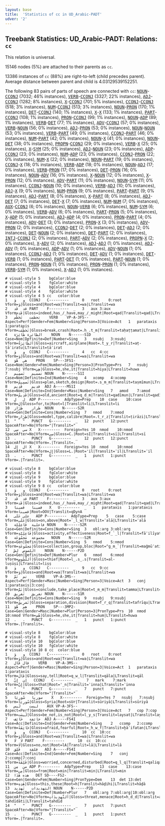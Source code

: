 ```yaml
---
layout: base
title:  'Statistics of cc in UD_Arabic-PADT'
udver: '2'
---
```


## Treebank Statistics: UD_Arabic-PADT: Relations: `cc`

This relation is universal.

15146 nodes (5%) are attached to their parents as `cc`.

13386 instances of `cc` (88%) are right-to-left (child precedes parent).
Average distance between parent and child is 4.03129539152251.

The following 83 pairs of parts of speech are connected with `cc`: <tt><a href="ar_padt-pos-NOUN.html">NOUN</a></tt>-<tt><a href="ar_padt-pos-CCONJ.html">CCONJ</a></tt> (7032; 46% instances), <tt><a href="ar_padt-pos-VERB.html">VERB</a></tt>-<tt><a href="ar_padt-pos-CCONJ.html">CCONJ</a></tt> (3327; 22% instances), <tt><a href="ar_padt-pos-ADJ.html">ADJ</a></tt>-<tt><a href="ar_padt-pos-CCONJ.html">CCONJ</a></tt> (1282; 8% instances), <tt><a href="ar_padt-pos-X.html">X</a></tt>-<tt><a href="ar_padt-pos-CCONJ.html">CCONJ</a></tt> (701; 5% instances), <tt><a href="ar_padt-pos-CCONJ.html">CCONJ</a></tt>-<tt><a href="ar_padt-pos-CCONJ.html">CCONJ</a></tt> (518; 3% instances), <tt><a href="ar_padt-pos-NUM.html">NUM</a></tt>-<tt><a href="ar_padt-pos-CCONJ.html">CCONJ</a></tt> (513; 3% instances), <tt><a href="ar_padt-pos-NOUN.html">NOUN</a></tt>-<tt><a href="ar_padt-pos-PRON.html">PRON</a></tt> (170; 1% instances), <tt><a href="ar_padt-pos-DET.html">DET</a></tt>-<tt><a href="ar_padt-pos-CCONJ.html">CCONJ</a></tt> (140; 1% instances), <tt><a href="ar_padt-pos-X.html">X</a></tt>-<tt><a href="ar_padt-pos-X.html">X</a></tt> (133; 1% instances), <tt><a href="ar_padt-pos-PART.html">PART</a></tt>-<tt><a href="ar_padt-pos-CCONJ.html">CCONJ</a></tt> (108; 1% instances), <tt><a href="ar_padt-pos-PRON.html">PRON</a></tt>-<tt><a href="ar_padt-pos-CCONJ.html">CCONJ</a></tt> (99; 1% instances), <tt><a href="ar_padt-pos-NOUN.html">NOUN</a></tt>-<tt><a href="ar_padt-pos-ADP.html">ADP</a></tt> (89; 1% instances), <tt><a href="ar_padt-pos-VERB.html">VERB</a></tt>-<tt><a href="ar_padt-pos-DET.html">DET</a></tt> (77; 1% instances), <tt><a href="ar_padt-pos-ADV.html">ADV</a></tt>-<tt><a href="ar_padt-pos-CCONJ.html">CCONJ</a></tt> (57; 0% instances), <tt><a href="ar_padt-pos-VERB.html">VERB</a></tt>-<tt><a href="ar_padt-pos-NOUN.html">NOUN</a></tt> (56; 0% instances), <tt><a href="ar_padt-pos-ADJ.html">ADJ</a></tt>-<tt><a href="ar_padt-pos-PRON.html">PRON</a></tt> (53; 0% instances), <tt><a href="ar_padt-pos-NOUN.html">NOUN</a></tt>-<tt><a href="ar_padt-pos-NOUN.html">NOUN</a></tt> (53; 0% instances), <tt><a href="ar_padt-pos-VERB.html">VERB</a></tt>-<tt><a href="ar_padt-pos-PART.html">PART</a></tt> (49; 0% instances), <tt><a href="ar_padt-pos-CCONJ.html">CCONJ</a></tt>-<tt><a href="ar_padt-pos-PART.html">PART</a></tt> (46; 0% instances), <tt><a href="ar_padt-pos-NUM.html">NUM</a></tt>-<tt><a href="ar_padt-pos-PART.html">PART</a></tt> (42; 0% instances), <tt><a href="ar_padt-pos-NOUN.html">NOUN</a></tt>-<tt><a href="ar_padt-pos-X.html">X</a></tt> (41; 0% instances), <tt><a href="ar_padt-pos-NOUN.html">NOUN</a></tt>-<tt><a href="ar_padt-pos-DET.html">DET</a></tt> (38; 0% instances), <tt><a href="ar_padt-pos-PROPN.html">PROPN</a></tt>-<tt><a href="ar_padt-pos-CCONJ.html">CCONJ</a></tt> (29; 0% instances), <tt><a href="ar_padt-pos-VERB.html">VERB</a></tt>-<tt><a href="ar_padt-pos-X.html">X</a></tt> (25; 0% instances), <tt><a href="ar_padt-pos-X.html">X</a></tt>-<tt><a href="ar_padt-pos-SYM.html">SYM</a></tt> (25; 0% instances), <tt><a href="ar_padt-pos-ADJ.html">ADJ</a></tt>-<tt><a href="ar_padt-pos-NOUN.html">NOUN</a></tt> (23; 0% instances), <tt><a href="ar_padt-pos-ADP.html">ADP</a></tt>-<tt><a href="ar_padt-pos-CCONJ.html">CCONJ</a></tt> (23; 0% instances), <tt><a href="ar_padt-pos-NUM.html">NUM</a></tt>-<tt><a href="ar_padt-pos-ADP.html">ADP</a></tt> (23; 0% instances), <tt><a href="ar_padt-pos-CCONJ.html">CCONJ</a></tt>-<tt><a href="ar_padt-pos-PRON.html">PRON</a></tt> (22; 0% instances), <tt><a href="ar_padt-pos-NUM.html">NUM</a></tt>-<tt><a href="ar_padt-pos-X.html">X</a></tt> (22; 0% instances), <tt><a href="ar_padt-pos-NOUN.html">NOUN</a></tt>-<tt><a href="ar_padt-pos-PART.html">PART</a></tt> (19; 0% instances), <tt><a href="ar_padt-pos-CCONJ.html">CCONJ</a></tt>-<tt><a href="ar_padt-pos-X.html">X</a></tt> (18; 0% instances), <tt><a href="ar_padt-pos-VERB.html">VERB</a></tt>-<tt><a href="ar_padt-pos-ADP.html">ADP</a></tt> (18; 0% instances), <tt><a href="ar_padt-pos-NOUN.html">NOUN</a></tt>-<tt><a href="ar_padt-pos-ADJ.html">ADJ</a></tt> (17; 0% instances), <tt><a href="ar_padt-pos-VERB.html">VERB</a></tt>-<tt><a href="ar_padt-pos-PRON.html">PRON</a></tt> (17; 0% instances), <tt><a href="ar_padt-pos-DET.html">DET</a></tt>-<tt><a href="ar_padt-pos-PRON.html">PRON</a></tt> (16; 0% instances), <tt><a href="ar_padt-pos-NOUN.html">NOUN</a></tt>-<tt><a href="ar_padt-pos-ADV.html">ADV</a></tt> (16; 0% instances), <tt><a href="ar_padt-pos-X.html">X</a></tt>-<tt><a href="ar_padt-pos-NOUN.html">NOUN</a></tt> (12; 0% instances), <tt><a href="ar_padt-pos-X.html">X</a></tt>-<tt><a href="ar_padt-pos-PRON.html">PRON</a></tt> (12; 0% instances), <tt><a href="ar_padt-pos-ADV.html">ADV</a></tt>-<tt><a href="ar_padt-pos-PART.html">PART</a></tt> (11; 0% instances), <tt><a href="ar_padt-pos-NOUN.html">NOUN</a></tt>-<tt><a href="ar_padt-pos-SYM.html">SYM</a></tt> (11; 0% instances), <tt><a href="ar_padt-pos-CCONJ.html">CCONJ</a></tt>-<tt><a href="ar_padt-pos-NOUN.html">NOUN</a></tt> (10; 0% instances), <tt><a href="ar_padt-pos-VERB.html">VERB</a></tt>-<tt><a href="ar_padt-pos-ADJ.html">ADJ</a></tt> (10; 0% instances), <tt><a href="ar_padt-pos-ADJ.html">ADJ</a></tt>-<tt><a href="ar_padt-pos-X.html">X</a></tt> (9; 0% instances), <tt><a href="ar_padt-pos-NUM.html">NUM</a></tt>-<tt><a href="ar_padt-pos-PRON.html">PRON</a></tt> (9; 0% instances), <tt><a href="ar_padt-pos-PART.html">PART</a></tt>-<tt><a href="ar_padt-pos-PART.html">PART</a></tt> (9; 0% instances), <tt><a href="ar_padt-pos-ADJ.html">ADJ</a></tt>-<tt><a href="ar_padt-pos-PART.html">PART</a></tt> (8; 0% instances), <tt><a href="ar_padt-pos-X.html">X</a></tt>-<tt><a href="ar_padt-pos-PART.html">PART</a></tt> (8; 0% instances), <tt><a href="ar_padt-pos-ADJ.html">ADJ</a></tt>-<tt><a href="ar_padt-pos-DET.html">DET</a></tt> (7; 0% instances), <tt><a href="ar_padt-pos-DET.html">DET</a></tt>-<tt><a href="ar_padt-pos-X.html">X</a></tt> (7; 0% instances), <tt><a href="ar_padt-pos-NUM.html">NUM</a></tt>-<tt><a href="ar_padt-pos-NUM.html">NUM</a></tt> (7; 0% instances), <tt><a href="ar_padt-pos-AUX.html">AUX</a></tt>-<tt><a href="ar_padt-pos-CCONJ.html">CCONJ</a></tt> (6; 0% instances), <tt><a href="ar_padt-pos-NOUN.html">NOUN</a></tt>-<tt><a href="ar_padt-pos-VERB.html">VERB</a></tt> (6; 0% instances), <tt><a href="ar_padt-pos-NUM.html">NUM</a></tt>-<tt><a href="ar_padt-pos-SYM.html">SYM</a></tt> (6; 0% instances), <tt><a href="ar_padt-pos-VERB.html">VERB</a></tt>-<tt><a href="ar_padt-pos-ADV.html">ADV</a></tt> (6; 0% instances), <tt><a href="ar_padt-pos-PART.html">PART</a></tt>-<tt><a href="ar_padt-pos-PRON.html">PRON</a></tt> (5; 0% instances), <tt><a href="ar_padt-pos-X.html">X</a></tt>-<tt><a href="ar_padt-pos-ADP.html">ADP</a></tt> (5; 0% instances), <tt><a href="ar_padt-pos-ADJ.html">ADJ</a></tt>-<tt><a href="ar_padt-pos-ADP.html">ADP</a></tt> (4; 0% instances), <tt><a href="ar_padt-pos-PRON.html">PRON</a></tt>-<tt><a href="ar_padt-pos-PART.html">PART</a></tt> (4; 0% instances), <tt><a href="ar_padt-pos-ADV.html">ADV</a></tt>-<tt><a href="ar_padt-pos-DET.html">DET</a></tt> (3; 0% instances), <tt><a href="ar_padt-pos-PRON.html">PRON</a></tt>-<tt><a href="ar_padt-pos-X.html">X</a></tt> (3; 0% instances), <tt><a href="ar_padt-pos-ADV.html">ADV</a></tt>-<tt><a href="ar_padt-pos-PRON.html">PRON</a></tt> (2; 0% instances), <tt><a href="ar_padt-pos-CCONJ.html">CCONJ</a></tt>-<tt><a href="ar_padt-pos-DET.html">DET</a></tt> (2; 0% instances), <tt><a href="ar_padt-pos-DET.html">DET</a></tt>-<tt><a href="ar_padt-pos-ADJ.html">ADJ</a></tt> (2; 0% instances), <tt><a href="ar_padt-pos-DET.html">DET</a></tt>-<tt><a href="ar_padt-pos-NOUN.html">NOUN</a></tt> (2; 0% instances), <tt><a href="ar_padt-pos-DET.html">DET</a></tt>-<tt><a href="ar_padt-pos-PART.html">PART</a></tt> (2; 0% instances), <tt><a href="ar_padt-pos-INTJ.html">INTJ</a></tt>-<tt><a href="ar_padt-pos-CCONJ.html">CCONJ</a></tt> (2; 0% instances), <tt><a href="ar_padt-pos-PART.html">PART</a></tt>-<tt><a href="ar_padt-pos-ADV.html">ADV</a></tt> (2; 0% instances), <tt><a href="ar_padt-pos-PROPN.html">PROPN</a></tt>-<tt><a href="ar_padt-pos-X.html">X</a></tt> (2; 0% instances), <tt><a href="ar_padt-pos-X.html">X</a></tt>-<tt><a href="ar_padt-pos-ADV.html">ADV</a></tt> (2; 0% instances), <tt><a href="ar_padt-pos-ADJ.html">ADJ</a></tt>-<tt><a href="ar_padt-pos-ADJ.html">ADJ</a></tt> (1; 0% instances), <tt><a href="ar_padt-pos-ADJ.html">ADJ</a></tt>-<tt><a href="ar_padt-pos-ADV.html">ADV</a></tt> (1; 0% instances), <tt><a href="ar_padt-pos-ADP.html">ADP</a></tt>-<tt><a href="ar_padt-pos-ADV.html">ADV</a></tt> (1; 0% instances), <tt><a href="ar_padt-pos-ADV.html">ADV</a></tt>-<tt><a href="ar_padt-pos-NOUN.html">NOUN</a></tt> (1; 0% instances), <tt><a href="ar_padt-pos-CCONJ.html">CCONJ</a></tt>-<tt><a href="ar_padt-pos-ADJ.html">ADJ</a></tt> (1; 0% instances), <tt><a href="ar_padt-pos-DET.html">DET</a></tt>-<tt><a href="ar_padt-pos-ADV.html">ADV</a></tt> (1; 0% instances), <tt><a href="ar_padt-pos-DET.html">DET</a></tt>-<tt><a href="ar_padt-pos-VERB.html">VERB</a></tt> (1; 0% instances), <tt><a href="ar_padt-pos-PART.html">PART</a></tt>-<tt><a href="ar_padt-pos-DET.html">DET</a></tt> (1; 0% instances), <tt><a href="ar_padt-pos-PART.html">PART</a></tt>-<tt><a href="ar_padt-pos-NOUN.html">NOUN</a></tt> (1; 0% instances), <tt><a href="ar_padt-pos-PRON.html">PRON</a></tt>-<tt><a href="ar_padt-pos-NOUN.html">NOUN</a></tt> (1; 0% instances), <tt><a href="ar_padt-pos-PRON.html">PRON</a></tt>-<tt><a href="ar_padt-pos-PRON.html">PRON</a></tt> (1; 0% instances), <tt><a href="ar_padt-pos-VERB.html">VERB</a></tt>-<tt><a href="ar_padt-pos-SYM.html">SYM</a></tt> (1; 0% instances), <tt><a href="ar_padt-pos-X.html">X</a></tt>-<tt><a href="ar_padt-pos-ADJ.html">ADJ</a></tt> (1; 0% instances).


~~~ conllu
# visual-style 5	bgColor:blue
# visual-style 5	fgColor:white
# visual-style 4	bgColor:blue
# visual-style 4	fgColor:white
# visual-style 4 5 cc	color:blue
1	و	وَ	CCONJ	C---------	_	0	root	0:root	Vform=وَ|Gloss=and|Root=wa|Translit=wa|LTranslit=wa
2	قد	قَد	PART	F---------	_	3	aux	3:aux	Vform=قَد|Gloss=indeed,has_/_have,may_/_might|Root=qad|Translit=qad|LTranslit=qad
3	تحطمت	تَحَطَّم	VERB	VP-A-3FS--	Aspect=Perf|Gender=Fem|Number=Sing|Person=3|Voice=Act	1	parataxis	1:parataxis	Vform=تَحَطَّمَت|Gloss=break,crash|Root=.h_.t_m|Translit=taḥaṭṭamat|LTranslit=taḥaṭṭam
4	الطائرة	طَائِرَة	NOUN	N------S1D	Case=Nom|Definite=Def|Number=Sing	3	nsubj	3:nsubj	Vform=اَلطَّائِرَةُ|Gloss=aircraft,airplane|Root=.t_y_r|Translit=aṭ-ṭāʾiratu|LTranslit=ṭāʾirat
5	و	وَ	CCONJ	C---------	_	4	cc	4:cc	Vform=وَ|Gloss=and|Root=wa|Translit=wa|LTranslit=wa
6	هي	هُوَ	PRON	SP---3FS1-	Case=Nom|Gender=Fem|Number=Sing|Person=3|PronType=Prs	7	nsubj	7:nsubj	Vform=هِيَ|Gloss=he,she,it|Translit=hiya|LTranslit=huwa
7	تصميم	تَصمِيم	NOUN	N------S1I	Case=Nom|Definite=Ind|Number=Sing	4	xcomp	4:xcomp	Vform=تَصمِيمٌ|Gloss=plan,sketch,design|Root=.s_m_m|Translit=taṣmīmun|LTranslit=taṣmīm
8	قديم	قَدِيم	ADJ	A-----MS1I	Case=Nom|Definite=Ind|Gender=Masc|Number=Sing	7	amod	7:amod	Vform=قَدِيمٌ|Gloss=old,ancient|Root=q_d_m|Translit=qadīmun|LTranslit=qadīm
9	ل	لِ	ADP	P---------	AdpType=Prep	10	case	10:case	Vform=لِ|Gloss=for,to|Root=l|Translit=li|LTranslit=li
10	طراز	طِرَاز	NOUN	N------S2R	Case=Gen|Definite=Cons|Number=Sing	7	nmod	7:nmod	Vform=طِرَازِ|Gloss=model,type,calibre|Root=.t_r_z|Translit=ṭirāzi|LTranslit=ṭirāz
11	"	"	PUNCT	G---------	_	12	punct	12:punct	SpaceAfter=No|Vform="|Translit="
12	سي	سِي	X	X---------	Foreign=Yes	10	nmod	10:nmod	SpaceAfter=No|Vform=سِي|Gloss=C.|Root=sI|Translit=sī|LTranslit=sī
13	.	.	PUNCT	G---------	_	12	punct	12:punct	SpaceAfter=No|Vform=.|Translit=.
14	ال	إِل	X	X---------	Foreign=Yes	10	nmod	10:nmod	SpaceAfter=No|Vform=إِل|Gloss=L.|Root='il|Translit=ʾil|LTranslit=ʾil
15	.	.	PUNCT	G---------	_	1	punct	1:punct	Vform=.|Translit=.

~~~


~~~ conllu
# visual-style 8	bgColor:blue
# visual-style 8	fgColor:white
# visual-style 9	bgColor:blue
# visual-style 9	fgColor:white
# visual-style 9 8 cc	color:blue
1	و	وَ	CCONJ	C---------	_	0	root	0:root	Vform=وَ|Gloss=and|Root=wa|Translit=wa|LTranslit=wa
2	قد	قَد	PART	F---------	_	3	aux	3:aux	Vform=قَد|Gloss=indeed,has_/_have,may_/_might|Root=qad|Translit=qad|LTranslit=qad
3	قضينا	قضينا	X	U---------	_	1	parataxis	1:parataxis	Vform=قضينا|Root=OOV|Translit=qDynA
4	على	عَلَى	ADP	P---------	AdpType=Prep	5	case	5:case	Vform=عَلَى|Gloss=on,above|Root=`_l_w|Translit=ʿalā|LTranslit=ʿalā
5	فاعلية	فَاعِلِيَّة	NOUN	N------S2R	Case=Gen|Definite=Cons|Number=Sing	3	obl:arg	3:obl:arg	Vform=فَاعِلِيَّةِ|Gloss=activity,effectiveness|Root=f_`_l|Translit=fāʿilīyati|LTranslit=fāʿilīyat
6	مجموعة	مَجمُوعَة	NOUN	N------S2R	Case=Gen|Definite=Cons|Number=Sing	5	nmod	5:nmod	Vform=مَجمُوعَةِ|Gloss=collection,group,bloc|Root=^g_m_`|Translit=maǧmūʿati|LTranslit=maǧmūʿat
7	اللصوص	لِصّ	NOUN	N------P2D	Case=Gen|Definite=Def|Number=Plur	6	nmod	6:nmod	Vform=اَللُّصُوصِ|Gloss=thief|Root=l_.s_.s|Translit=al-luṣūṣi|LTranslit=liṣṣ
8	و	وَ	CCONJ	C---------	_	9	cc	9:cc	Vform=وَ|Gloss=and|Root=wa|Translit=wa|LTranslit=wa
9	تم	تَمّ	VERB	VP-A-3MS--	Aspect=Perf|Gender=Masc|Number=Sing|Person=3|Voice=Act	3	conj	1:parataxis|3:conj	Vform=تَمَّ|Gloss=conclude,take_place|Root=t_m_m|Translit=tamma|LTranslit=tamm
10	تفريق	تَفرِيق	NOUN	N------S1R	Case=Nom|Definite=Cons|Number=Sing	9	nsubj	9:nsubj	Vform=تَفرِيقُ|Gloss=separation,division|Root=f_r_q|Translit=tafrīqu|LTranslit=tafrīq
11	هم	هُوَ	PRON	SP---3MP2-	Case=Gen|Gender=Masc|Number=Plur|Person=3|PronType=Prs	10	nmod	10:nmod	Vform=هُم|Gloss=he,she,it|Translit=hum|LTranslit=huwa
12	.	.	PUNCT	G---------	_	1	punct	1:punct	Vform=.|Translit=.

~~~


~~~ conllu
# visual-style 8	bgColor:blue
# visual-style 8	fgColor:white
# visual-style 10	bgColor:blue
# visual-style 10	fgColor:white
# visual-style 10 8 cc	color:blue
1	و	وَ	CCONJ	C---------	_	0	root	0:root	Vform=وَ|Gloss=and|Root=wa|Translit=wa|LTranslit=wa
2	قال	قَال	VERB	VP-A-3MS--	Aspect=Perf|Gender=Masc|Number=Sing|Person=3|Voice=Act	1	parataxis	1:parataxis	Vform=قَالَ|Gloss=say,tell|Root=q_w_l|Translit=qāla|LTranslit=qāl
3	إن	إِنَّ	CCONJ	C---------	_	7	mark	7:mark	Vform=إِنَّ|Gloss=that|Root='_n|Translit=ʾinna|LTranslit=ʾinna
4	"	"	PUNCT	G---------	_	7	punct	7:punct	SpaceAfter=No|Vform="|Translit="
5	سوريا	سُورِيَا	X	X---------	Foreign=Yes	7	nsubj	7:nsubj	Vform=سُورِيَا|Gloss=Syria|Root=sUr|Translit=sūriyā|LTranslit=sūriyā
6	ليست	لَيس	AUX	VP-A-3FS--	Aspect=Perf|Gender=Fem|Number=Sing|Person=3|Voice=Act	7	cop	7:cop	Vform=لَيسَت|Gloss=be_not,is_not|Root=l_y_s|Translit=laysat|LTranslit=lays
7	خائفة	خَائِف	ADJ	A-----FS4I	Case=Acc|Definite=Ind|Gender=Fem|Number=Sing	2	ccomp	2:ccomp	Vform=خَائِفَةً|Gloss=afraid,fearful|Root=_h_w_f|Translit=ḫāʾifatan|LTranslit=ḫāʾif
8	و	وَ	CCONJ	C---------	_	10	cc	10:cc	Vform=وَ|Gloss=and|Root=wa|Translit=wa|LTranslit=wa
9	لا	لَا	PART	F---------	_	10	cc	10:cc	Vform=لَا|Gloss=no,not|Root=lA|Translit=lā|LTranslit=lā
10	قلقة	قَلِق	ADJ	A-----FS4I	Case=Acc|Definite=Ind|Gender=Fem|Number=Sing	7	conj	2:ccomp|7:conj	Vform=قَلِقَةً|Gloss=worried,concerned,disturbed|Root=q_l_q|Translit=qaliqatan|LTranslit=qaliq
11	من	مِن	ADP	P---------	AdpType=Prep	13	case	13:case	Vform=مِن|Gloss=from|Root=min|Translit=min|LTranslit=min
12	هذه	هٰذَا	DET	SD----FS2-	Case=Gen|Gender=Fem|Number=Sing|PronType=Dem	13	det	13:det	Vform=هٰذِهِ|Gloss=this,these|Root=h|Translit=hāḏihi|LTranslit=hāḏā
13	التهديدات	تَهدِيد	NOUN	N------P2D	Case=Gen|Definite=Def|Number=Plur	7	obl:arg	7:obl:arg|10:obl:arg	SpaceAfter=No|Vform=اَلتَّهدِيدَاتِ|Gloss=threat,menace|Root=h_d_d|Translit=at-tahdīdāti|LTranslit=tahdīd
14	"	"	PUNCT	G---------	_	7	punct	7:punct	SpaceAfter=No|Vform="|Translit="
15	.	.	PUNCT	G---------	_	1	punct	1:punct	Vform=.|Translit=.

~~~


